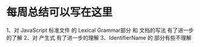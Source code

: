 # 每周总结可以写在这里

1、对  JavaScript 标准文件 的 Lexical Grammar部分 和 文档的写法 有了进一步的了解
2、对 产生式 有了进一步的理解
3、IdentifierName 的 部分有些不理解

